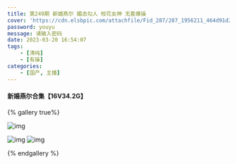 ```yaml
---
title: 第249期 新婚燕尔 媚态勾人 校花女神 无套爆操
cover: 'https://cdn.elsbpic.com/attachfile/Fid_287/287_1956211_464d91d25c988da.png'
password: youyu
message: 请输入密码
date: 2023-03-20 16:54:07
tags:
	- [清纯]
	- [有操]
categories:
	- [国产, 主播]
---
```


#### 新婚燕尔合集【16V34.2G】

{% gallery true%}

   ![img](https://cdn.elsbpic.com/attachfile/Fid_287/287_1956211_464d91d25c988da.png)  

![img](https://cdn.elsbpic.com/attachfile/Fid_287/287_1956211_9819fd9e0a69692.png)  ![img](https://cdn.elsbpic.com/attachfile/Fid_287/287_1956211_18811448b95f172.png)

{% endgallery %}